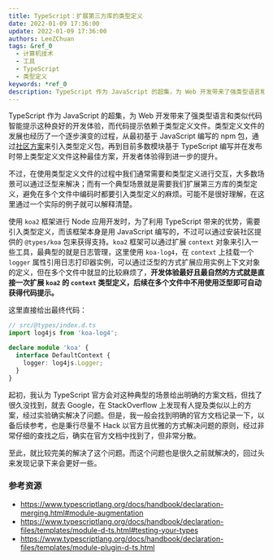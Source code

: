 ```yaml
---
title: TypeScript：扩展第三方库的类型定义
date: 2022-01-09 17:36:00
update: 2022-01-09 17:36:00
authors: LeeZChuan
tags: &ref_0
  - 计算机技术
  - 工具
  - TypeScript
  - 类型定义
keywords: *ref_0
description: TypeScript 作为 JavaScript 的超集，为 Web 开发带来了强类型语言和类似代码智能提示这种良好的开发体验，如何对第三方依赖库的类型定义进行扩展呢？
---
```




TypeScript 作为 JavaScript 的超集，为 Web 开发带来了强类型语言和类似代码智能提示这种良好的开发体验，而代码提示依赖于类型定义文件。类型定义文件的发展也经历了一个逐步演变的过程，从最初基于 JavaScript 编写的 npm 包，通过[社区方案](https://github.com/DefinitelyTyped/DefinitelyTyped)来引入类型定义包，再到目前多数模块基于 TypeScript 编写并在发布时带上类型定义文件这种最佳方案，开发者体验得到进一步的提升。

不过，在使用类型定义文件的过程中我们通常需要和类型定义进行交互，大多数场景可以通过泛型来解决；而有一个典型场景就是需要我们扩展第三方库的类型定义，避免在多个文件中编码时都要引入类型定义的麻烦。可能不是很好理解，在这里通过一个实际的例子就可以解释清楚。

<!-- truncate -->

使用 `koa2` 框架进行 Node 应用开发时，为了利用 TypeScript 带来的优势，需要引入类型定义，而该框架本身是用 JavaScript 编写的，不过可以通过安装社区提供的 `@types/koa` 包来获得支持。`koa2` 框架可以通过扩展 `context` 对象来引入一些工具，最典型的就是日志管理，这里使用 `koa-log4`，在 `context` 上挂载一个 `logger` 属性引用日志打印器实例，可以通过泛型的方式扩展应用实例上下文对象的定义，但在多个文件中就显的比较麻烦了，**开发体验最好且最自然的方式就是直接一次扩展 `koa2` 的 `context` 类型定义，后续在多个文件中不用使用泛型即可自动获得代码提示。**

这里直接给出最终代码：

```ts
// src/@types/index.d.ts
import log4js from 'koa-log4';

declare module 'koa' {
  interface DefaultContext {
    logger: log4js.Logger;
  }
}
```

起初，我认为 TypeScript 官方会对这种典型的场景给出明确的方案文档，但找了很久没找到，就去 Google，在 StackOverflow 上发现有人提及类似以上的方案，经过实验确实解决了问题。但是，我一般会找到明确的官方文档记录一下，以备后续参考，也是秉行尽量不 Hack 以官方且优雅的方式解决问题的原则，经过非常仔细的查找之后，确实在官方文档中找到了，但非常分散。

至此，就比较完美的解决了这个问题。而这个问题也是很久之前就解决的，回过头来发现记录下来会更好一些。

### 参考资源

- https://www.typescriptlang.org/docs/handbook/declaration-merging.html#module-augmentation
- https://www.typescriptlang.org/docs/handbook/declaration-files/templates/module-d-ts.html#testing-your-types
- https://www.typescriptlang.org/docs/handbook/declaration-files/templates/module-plugin-d-ts.html
